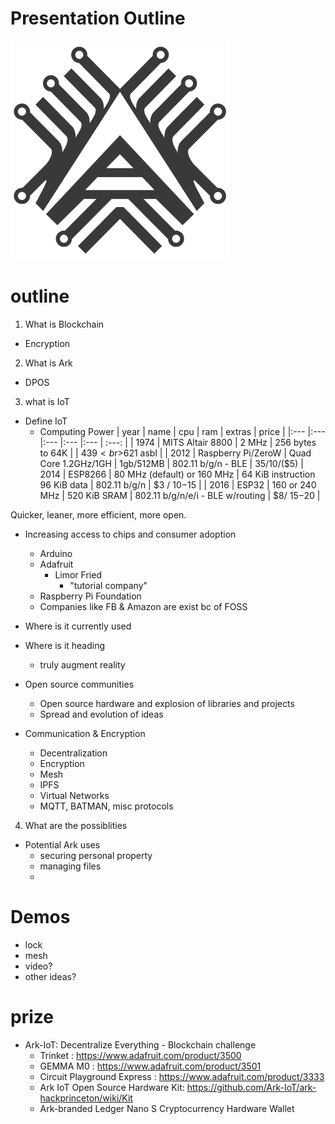 # Presentation Outline

<img src="https://github.com/sleepdefic1t/ark-hackprinceton-presentation/blob/master/img/ark-iot-logo-512.png" width="350">  




# outline

1. What is Blockchain
- Encryption


2. What is Ark
- DPOS


3. what is IoT
- Define IoT
  - Computing Power
| year | name | cpu | ram | extras | price |
|:--- |:--- |:--- |:--- |:--- | :---: |
| 1974 | MITS Altair 8800 | 2 MHz | 256 bytes to 64K | | $439<br>$621 asbl |
| 2012 | Raspberry Pi/ZeroW | Quad Core 1.2GHz/1GH | 1gb/512MB | 802.11 b/g/n - BLE | $35/$10/($5)
| 2014 | ESP8266 | 80 MHz (default) or 160 MHz | 64 KiB instruction 96 KiB data | 802.11 b/g/n | $3 / $10-$15 |
| 2016 | ESP32 | 160 or 240 MHz | 520 KiB SRAM | 802.11 b/g/n/e/i - BLE w/routing | $8/ $15-$20 |

Quicker, leaner, more efficient, more open.

  - Increasing access to chips and consumer adoption
    - Arduino
    - Adafruit
      - Limor Fried
        - "tutorial company"
    - Raspberry Pi Foundation
    - Companies like FB & Amazon are exist bc of FOSS

  - Where is it currently used

  - Where is it heading
    - truly augment reality

- Open source communities
  - Open source hardware and explosion of libraries and projects
  - Spread and evolution of ideas 

- Communication & Encryption
  - Decentralization
  - Encryption
  - Mesh
  - IPFS
  - Virtual Networks
  - MQTT, BATMAN, misc protocols


4. What are the possiblities

- Potential Ark uses
  - securing personal property
  - managing files
  - 

# Demos

- lock
- mesh
- video?
- other ideas?



# prize

- Ark-IoT: Decentralize Everything - Blockchain challenge
  - Trinket : https://www.adafruit.com/product/3500
  - GEMMA M0 : https://www.adafruit.com/product/3501
  - Circuit Playground Express : https://www.adafruit.com/product/3333
  - Ark IoT Open Source Hardware Kit: https://github.com/Ark-IoT/ark-hackprinceton/wiki/Kit
  - Ark-branded Ledger Nano S Cryptocurrency Hardware Wallet
